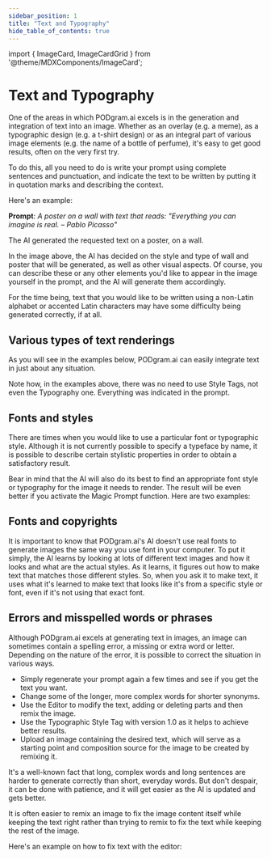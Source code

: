```yaml
---
sidebar_position: 1
title: "Text and Typography"
hide_table_of_contents: true
---
```


import { ImageCard, ImageCardGrid } from '@theme/MDXComponents/ImageCard';

# Text and Typography

One of the areas in which PODgram.ai excels is in the generation and integration of text into an image. Whether as an overlay (e.g. a meme), as a typographic design (e.g. a t-shirt design) or as an integral part of various image elements (e.g. the name of a bottle of perfume), it's easy to get good results, often on the very first try.

To do this, all you need to do is write your prompt using complete sentences and punctuation, and indicate the text to be written by putting it in quotation marks and describing the context.

Here's an example:

**Prompt**: _A poster on a wall with text that reads: "Everything you can imagine is real. – Pablo Picasso"_

The AI generated the requested text on a poster, on a wall.

<ImageCardGrid>
  <ImageCard
    title="Pablo Picasso Quote Poster"
    imageSrc="/img/typography/1.png"
    imageAlt="Poster on wall with Pablo Picasso quote"
    prompt="A poster on a wall with text that reads: 'Everything you can imagine is real. – Pablo Picasso'"
  />
</ImageCardGrid>

In the image above, the AI has decided on the style and type of wall and poster that will be generated, as well as other visual aspects. Of course, you can describe these or any other elements you'd like to appear in the image yourself in the prompt, and the AI will generate them accordingly.

For the time being, text that you would like to be written using a non-Latin alphabet or accented Latin characters may have some difficulty being generated correctly, if at all.

## Various types of text renderings

As you will see in the examples below, PODgram.ai can easily integrate text in just about any situation.

<ImageCardGrid>
  <ImageCard
    title="Simple text"
    imageSrc="/img/typography/2.avif"
    imageAlt="Simple text example"
    prompt="A striking image split in three, where on the left part, a minimalist set of three black geometric forms are arranged vertically on a light grey background. The center and right parts are united as a black background, a block of geometric text emphasizes the essence of minimalism: 'Keep it simple, experience minimalism.'"
  />
  <ImageCard
    title="Text as logo"
    imageSrc="/img/typography/3.avif"
    imageAlt="Text as logo example"
    prompt="A striking photograph in which a jug of orange juice is placed on a patio table with a glass of orange juice next to it and a few oranges placed neatly on the table some cut in half. At the bottom of the image, the side of a wooden crate full of oranges shows the brand logo, which consists of a big orange in the background of the word 'Biorange' in stylish juicy/liquid lettering, which forms the logo for the orange juice brand. The background is blurred and a little dark, but it looks as though the photo was taken outside, in the garden of a house, on a sunny day."
  />
</ImageCardGrid>

<ImageCardGrid>
  <ImageCard
    title="Text formed by objects"
    imageSrc="/img/typography/4.png"
    imageAlt="Text formed by objects"
    prompt="A striking photograph in which a glass of milk is placed on a wooden table. A splash of milk comes out of the glass, forming the word 'Milk' in a swirly manner just above the glass. The background is blurred but looks like a homely kitchen."
  />
  <ImageCard
    title="Text as part of an object"
    imageSrc="/img/typography/5.avif"
    imageAlt="Text as part of an object"
    prompt="A close-up detailed product photo of a vibrant and energetic baseball cap, featuring a stylish red panda embroidered emblem that exudes vitality. The cap is embroidered with the team's name, 'Red Panda,' displayed boldly in white bold script font below the sleek red panda design. The dynamic perspective and intense focus on the cap create a sense of high-spirited enthusiasm and team spirit."
  />
</ImageCardGrid>

<ImageCardGrid>
  <ImageCard
    title="Text as design"
    imageSrc="/img/typography/6.avif"
    imageAlt="Text as design"
    prompt="A vibrant and playful illustration of 'Summer Lifestyle' set against a dark backdrop. The words are rendered in a whimsical, multi-colored font with splashes of pink, yellow, and green, perfectly capturing the essence of the season. Surrounding the text, a tropical paradise unfolds with palm trees swaying gently, a surfboard catching a wave, and a beach umbrella providing shade. A cocktail glass filled with a refreshing drink and a slice of lemon sits on the sand, while a beach ball and sunny skies complete the scene. The overall design exudes a laid-back, beach-themed vibe, with the bright colors and tropical motifs emphasizing the fun and carefree spirit of summer."
  />
  <ImageCard
    title="Text as logo or design"
    imageSrc="/img/typography/7.avif"
    imageAlt="Text as logo or design"
    prompt="A captivating vintage-style calligraphy artwork featuring a woman's silhouette with intricately crafted hair, made up of elegant script that reads 'Take care of your hair naturally.' The brand name 'Herbal Shampoo' is gracefully written in a fine sans-serif font below the main text, with the word shampoo being smaller, adding a touch of elegance to the design. The soft off-white background enhances the rich, vintage feel of the piece, while the seamless flow of the text emphasizes the message and the silhouette's feminine grace."
  />
</ImageCardGrid>

Note how, in the examples above, there was no need to use Style Tags, not even the Typography one. Everything was indicated in the prompt.

## Fonts and styles

There are times when you would like to use a particular font or typographic style. Although it is not currently possible to specify a typeface by name, it is possible to describe certain stylistic properties in order to obtain a satisfactory result.

<ImageCardGrid>
  <ImageCard
    title="Bold Sans-Serif"
    imageSrc="/img/typography/8.avif"
    imageAlt="Welcome text in bold sans-serif typeface"
    prompt="The word 'Welcome' written in bold sans-serif typeface, in black on white background."
  />
  <ImageCard
    title="Ultra Thin Sans-Serif"
    imageSrc="/img/typography/9.avif"
    imageAlt="Welcome text in ultra thin sans-serif typeface"
    prompt="The word 'Welcome' written in ultra thin sans-serif typeface, in black on white background."
  />
</ImageCardGrid>

<ImageCardGrid>
  <ImageCard
    title="Serif Typeface"
    imageSrc="/img/typography/10.avif"
    imageAlt="Welcome text in serif typeface"
    prompt="The word 'Welcome' written in serif typeface, in black on white background."
  />
  <ImageCard
    title="Bauhaus Style"
    imageSrc="/img/typography/11.avif"
    imageAlt="Welcome text in Bauhaus style typeface"
    prompt="The word 'Welcome' written in thin rounded bauhaus style typeface, in black on a white background."
  />
</ImageCardGrid>

<ImageCardGrid>
  <ImageCard
    title="Script with Flourishes"
    imageSrc="/img/typography/12.avif"
    imageAlt="Welcome text in script typeface with flourishes"
    prompt="The word 'Welcome' written in thin and refined formal script typeface with flourishes, in black on a white background."
  />
  <ImageCard
    title="1960s Hippie Style"
    imageSrc="/img/typography/13.avif"
    imageAlt="Welcome text in 1960s hippie-style typeface"
    prompt="The word 'Welcome' written in an elongated and artistic 1960's hippie-style typeface, in black on white background."
  />
</ImageCardGrid>

Bear in mind that the AI will also do its best to find an appropriate font style or typography for the image it needs to render. The result will be even better if you activate the Magic Prompt function. Here are two examples:

<ImageCardGrid>
  <ImageCard
    title="Birthday Card with Magic Prompt"
    imageSrc="/img/typography/14.avif"
    imageAlt="Whimsical birthday card with rabbit and Happy Birthday text"
    prompt="A delightful and whimsical birthday card illustration featuring an adorable rabbit, wearing a cute chef's hat and apron, proudly offering a sumptuous cake with lit candles on it. The rabbit's eyes sparkle with joy and the background is a pastel-colored dreamy garden with fluffy clouds and blooming flowers. The text 'Happy Birthday' is written in a playful, cursive font, adding a touch of cheerfulness to the overall design."
  />
  <ImageCard
    title="Cyberpunk with Magic Prompt"
    imageSrc="/img/typography/15.avif"
    imageAlt="Futuristic cyberpunk cityscape with New Horizons text"
    prompt="An expansive and futuristic cyberpunk cityscape, with towering skyscrapers and neon lights that stretch into the night. The word 'New Horizons' is prominently displayed in large, futuristic letters, signifying the beginning of a new era. The background features a holographic sky filled with multicolored clouds and a crescent moon. A few flying vehicles can be seen in the distance, adding to the bustling city atmosphere."
  />
</ImageCardGrid>

## Fonts and copyrights

It is important to know that PODgram.ai's AI doesn't use real fonts to generate images the same way you use font in your computer. To put it simply, the AI learns by looking at lots of different text images and how it looks and what are the actual styles. As it learns, it figures out how to make text that matches those different styles. So, when you ask it to make text, it uses what it's learned to make text that looks like it's from a specific style or font, even if it's not using that exact font.

## Errors and misspelled words or phrases

Although PODgram.ai excels at generating text in images, an image can sometimes contain a spelling error, a missing or extra word or letter. Depending on the nature of the error, it is possible to correct the situation in various ways.

* Simply regenerate your prompt again a few times and see if you get the text you want.
* Change some of the longer, more complex words for shorter synonyms.
* Use the Editor to modify the text, adding or deleting parts and then remix the image.
* Use the Typographic Style Tag with version 1.0 as it helps to achieve better results.
* Upload an image containing the desired text, which will serve as a starting point and composition source for the image to be created by remixing it.

It's a well-known fact that long, complex words and long sentences are harder to generate correctly than short, everyday words. But don't despair, it can be done with patience, and it will get easier as the AI is updated and gets better.

It is often easier to remix an image to fix the image content itself while keeping the text right rather than trying to remix to fix the text while keeping the rest of the image.

Here's an example on how to fix text with the editor:

<ImageCardGrid>
  <ImageCard
    title="Step 1: Original Error"
    imageSrc="/img/typography/16.avif"
    imageAlt="Text with spelling error - doubled letter i in Martini"
    prompt="An example of an image where a word contains an error. The letter 'i' in Martini has been doubled by mistake."
  />
  <ImageCard
    title="Step 2: Editor Correction"
    imageSrc="/img/typography/17.avif"
    imageAlt="Using editor to paint over unwanted letter"
    prompt="In the editor, choose the background colour to paint over the unwanted letter. In addition, the question mark has also been removed to be redrawn closer to the last word."
  />
</ImageCardGrid>

<ImageCardGrid>
  <ImageCard
    title="Step 3: Manual Redraw"
    imageSrc="/img/typography/18.avif"
    imageAlt="Manually redrawn question mark"
    prompt="Now, the question mark as been redrawn. No need to be that precise but it is easier if the redrawn letters looks like what it should when remixing the modified image."
  />
  <ImageCard
    title="Step 4: Final Result"
    imageSrc="/img/typography/19.avif"
    imageAlt="Final corrected text after remixing"
    prompt="Here's the result. The modified image has been remixed with a high level of image strength (90/100) and the roughly drawn question mark has been integrated and smoothed to fit perfectly with the text."
  />
</ImageCardGrid> 
